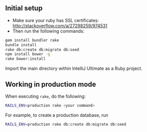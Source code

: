 ## Initial setup

* Make sure your ruby has SSL certificates: http://stackoverflow.com/a/27298259/974531
* Then run the following commands:

```bash
gem install bundler rake
bundle install
rake db:create db:migrate db:seed
npm install bower -g
rake bower:install
```

Import the main directory within IntelliJ Ultimate as a Ruby project.

## Working in production mode

When executing `rake`, do the following:

```bash
RAILS_ENV=production rake <your command>
```

For example, to create a production database, run
```bash
RAILS_ENV=production rake db:create db:migrate db:seed

```
